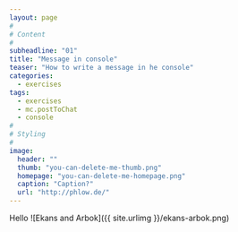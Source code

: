 ```yaml
---
layout: page
#
# Content
#
subheadline: "01"
title: "Message in console"
teaser: "How to write a message in he console"
categories:
  - exercises
tags:
  - exercises
  - mc.postToChat
  - console
#
# Styling
#
image:
  header: ""
  thumb: "you-can-delete-me-thumb.png"
  homepage: "you-can-delete-me-homepage.png"
  caption: "Caption?"
  url: "http://phlow.de/"
---
```




Hello
![Ekans and Arbok]({{ site.urlimg }}/ekans-arbok.png)